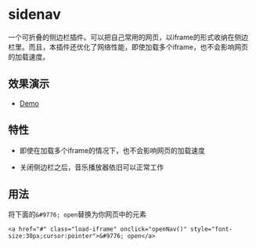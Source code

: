 # sidenav 

一个可折叠的侧边栏插件。可以把自己常用的网页，以iframe的形式收纳在侧边栏里。而且，本插件还优化了网络性能，即使加载多个iframe，也不会影响网页的加载速度。

## 效果演示

- [Demo](https://luochang212.github.io/demo/sidenav/)

## 特性

- 即使在加载多个iframe的情况下，也不会影响网页的加载速度

- 关闭侧边栏之后，音乐播放器依旧可以正常工作

## 用法

将下面的`&#9776; open`替换为你网页中的元素

```
<a href="#" class="load-iframe" onclick="openNav()" style="font-size:30px;cursor:pointer">&#9776; open</a>
```